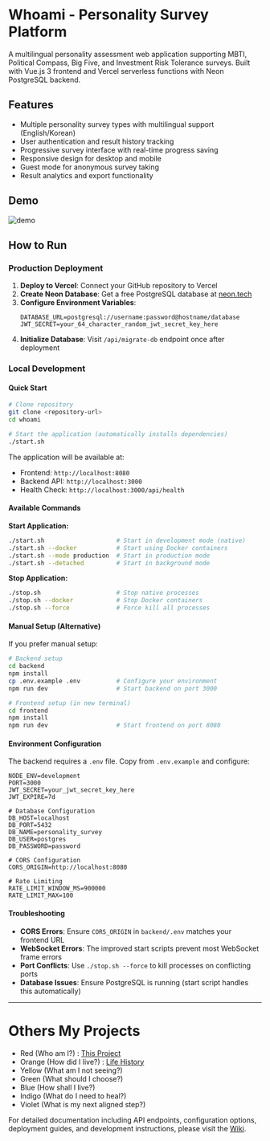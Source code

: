 # Whoami - Personality Survey Platform

A multilingual personality assessment web application supporting MBTI, Political Compass, Big Five, and Investment Risk Tolerance surveys. Built with Vue.js 3 frontend and Vercel serverless functions with Neon PostgreSQL backend.

## Features

- Multiple personality survey types with multilingual support (English/Korean)
- User authentication and result history tracking
- Progressive survey interface with real-time progress saving
- Responsive design for desktop and mobile
- Guest mode for anonymous survey taking
- Result analytics and export functionality

## Demo
![demo](./image/demo.gif)

## How to Run

### Production Deployment

1. **Deploy to Vercel**: Connect your GitHub repository to Vercel
2. **Create Neon Database**: Get a free PostgreSQL database at [neon.tech](https://neon.tech)
3. **Configure Environment Variables**:
   ```env
   DATABASE_URL=postgresql://username:password@hostname/database
   JWT_SECRET=your_64_character_random_jwt_secret_key_here
   ```
4. **Initialize Database**: Visit `/api/migrate-db` endpoint once after deployment

### Local Development

#### Quick Start

```bash
# Clone repository
git clone <repository-url>
cd whoami

# Start the application (automatically installs dependencies)
./start.sh
```

The application will be available at:
- Frontend: `http://localhost:8080`
- Backend API: `http://localhost:3000`
- Health Check: `http://localhost:3000/api/health`

#### Available Commands

**Start Application:**
```bash
./start.sh                    # Start in development mode (native)
./start.sh --docker           # Start using Docker containers
./start.sh --mode production  # Start in production mode
./start.sh --detached         # Start in background mode
```

**Stop Application:**
```bash
./stop.sh                     # Stop native processes
./stop.sh --docker            # Stop Docker containers
./stop.sh --force             # Force kill all processes
```

#### Manual Setup (Alternative)

If you prefer manual setup:

```bash
# Backend setup
cd backend
npm install
cp .env.example .env          # Configure your environment
npm run dev                   # Start backend on port 3000

# Frontend setup (in new terminal)
cd frontend
npm install
npm run dev                   # Start frontend on port 8080
```

#### Environment Configuration

The backend requires a `.env` file. Copy from `.env.example` and configure:

```env
NODE_ENV=development
PORT=3000
JWT_SECRET=your_jwt_secret_key_here
JWT_EXPIRE=7d

# Database Configuration
DB_HOST=localhost
DB_PORT=5432
DB_NAME=personality_survey
DB_USER=postgres
DB_PASSWORD=password

# CORS Configuration
CORS_ORIGIN=http://localhost:8080

# Rate Limiting
RATE_LIMIT_WINDOW_MS=900000
RATE_LIMIT_MAX=100
```

#### Troubleshooting

- **CORS Errors**: Ensure `CORS_ORIGIN` in `backend/.env` matches your frontend URL
- **WebSocket Errors**: The improved start scripts prevent most WebSocket frame errors
- **Port Conflicts**: Use `./stop.sh --force` to kill processes on conflicting ports
- **Database Issues**: Ensure PostgreSQL is running (start script handles this automatically)

---

# Others My Projects
- Red (Who am I?) : [This Project](https://github.com/zafrem/Who-am-I/blob/main/README.md)
- Orange (How did I live?) : [Life History](https://github.com/zafrem/How-did-I-live/blob/main/README.md)
- Yellow (What am I not seeing?)
- Green (What should I choose?)
- Blue (How shall I live?)
- Indigo (What do I need to heal?)
- Violet (What is my next aligned step?)


For detailed documentation including API endpoints, configuration options, deployment guides, and development instructions, please visit the [Wiki](../../wiki).
